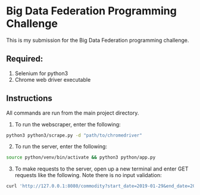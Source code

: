 # Big Data Federation Programming Challenge

This is my submission for the Big Data Federation programming challenge.

## Required:
1. Selenium for python3
2. Chrome web driver executable

## Instructions
All commands are run from the main project directory.

1. To run the webscraper, enter the following:
``` bash
python3 python3/scrape.py -d "path/to/chromedriver"
```
2. To run the server, enter the following:
``` bash
source python/venv/bin/activate && python3 python/app.py
```
3. To make requests to the server, open up a new terminal and enter GET requests like the following. Note there is no input validation:
``` bash
curl 'http://127.0.0.1:8080/commodity?start_date=2019-01-29&end_date=2019-06-06&commodity_type=gold'
```
